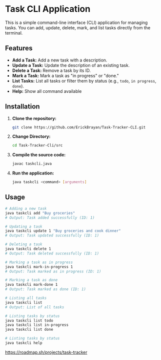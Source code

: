 # Task CLI Application
This is a simple command-line interface (CLI) application for managing tasks. You can add, update, delete, mark, and list tasks directly from the terminal.

## Features

- **Add a Task:** Add a new task with a description.
- **Update a Task:** Update the description of an existing task.
- **Delete a Task:** Remove a task by its ID.
- **Mark a Task:** Mark a task as "in progress" or "done."
- **List Tasks:** List all tasks or filter them by status (e.g., `todo`, `in progress`, `done`).
- **Help:** Show all command available

## Installation

1. **Clone the repository:**
   ```bash
   git clone https://github.com/ErickBrayan/Task-Tracker-CLI.git

2. **Change Directory:**
   ```bash
   cd Task-Tracker-Cli/src
   
3. **Compile the source code:**
    ```bash
   javac taskcli.java
4. **Run the application:**
    ```bash
   java taskcli <command> [arguments]
   ```

## Usage
```bash
# Adding a new task
java taskcli add "Buy groceries"
# Output: Task added successfully (ID: 1)

# Updating a task
java taskcli update 1 "Buy groceries and cook dinner"
# Output: Task updated successfully (ID: 1)

# Deleting a task
java taskcli delete 1
# Output: Task deleted successfully (ID: 1)

# Marking a task as in progress
java taskcli mark-in-progress 1
# Output: Task marked as in progress (ID: 1)

# Marking a task as done
java taskcli mark-done 1
# Output: Task marked as done (ID: 1)

# Listing all tasks
java taskcli list
# Output: List of all tasks

# Listing tasks by status
java taskcli list todo
java taskcli list in-progress
java taskcli list done

# Listing tasks by status
java taskcli help
```
https://roadmap.sh/projects/task-tracker
